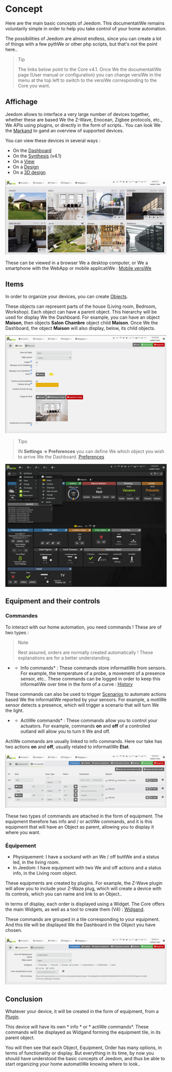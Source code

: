# Concept

Here are the main basic concepts of Jeedom. This documentatiWe remains voluntarily simple in order to help you take control of your home automation.

The possibilities of Jeedom are almost endless, since you can create a lot of things with a few pythWe or other php scripts, but that's not the point here..

> Tip
>
> The links below point to the Core v4.1. Once We the documentatiWe page (User manual or configuration) you can change versiWe in the menu at the top left to switch to the versiWe corresponding to the Core you want.

## Affichage

Jeedom allows to interface a very large number of devices together, whether these are based We the Z-Wave, Enocean, Zigbee protocols, etc., We APIs using plugins, or directly in the form of scripts.. You can look We the [Markand](https://market.jeedom.com/) to gand an overview of supported devices.

You can view these devices in several ways :

- On the [Dashboard](/en_US/core/4.1/dashboard)
- On the [Synthesis](/en_US/core/4.1/overview) (v4.1)
- On a [View](/en_US/core/4.1/view)
- On a [Design](/en_US/core/4.1/design)
- On a [3D design](/en_US/core/4.1/design3d)

![Synthese](images/concept-synthese.jpg)

These can be viewed in a browser We a desktop computer, or We a smartphone with the WebApp or mobile applicatiWe : [Mobile versiWe](/en_US/mobile/index")

## Items

In order to organize your devices, you can create [Objects](/en_US/core/4.1/object).

These objects can represent parts of the house (Living room, Bedroom, Workshop). Each object can have a parent object. This hierarchy will be used for display We the Dashboard. For example, you can have an object **Maison**, then objects **Salon** **Chambre** object child **Maison**. Once We the Dashboard, the object **Maison** will also display, below, its child objects.

![Objand](images/concept-objet.jpg)

> Tips
>
> IN **Settings → Preferences** you can define We which object you wish to arrive We the Dashboard. [Preferences](/en_US/core/4.1/profils)

![Dashboard](images/concept-dashboard.jpg)

## Equipment and their controls

### Commandes

To interact with our home automation, you need commands ! These are of two types :

> Note
>
> Rest assured, orders are normally created automatically ! These explanations are for a better understanding.

- * Info commands* :
These commands store informatiWe from sensors. For example, the temperature of a probe, a movement of a presence sensor, etc..
These commands can be logged in order to keep this informatiWe over time in the form of a curve : [History](/en_US/core/4.1/history)

These commands can also be used to trigger [Scenarios](/en_US/core/4.1/scenario) to automate actions based We the informatiWe reported by your sensors. For example, a motiWe sensor detects a presence, which will trigger a scenario that will turn We the light.

- * ActiWe commands* :
These commands allow you to control your actuators. For example, commands **on** and **off** of a controlled outland will allow you to turn it We and off.

ActiWe commands are usually linked to info commands. Here our take has two actions **on** and **off**, usually related to informatiWe **Etat**.

![Commands](images/concept-commands.jpg)

These two types of commands are attached in the form of equipment. The equipment therefore has info and / or actiWe commands, and it is this equipment that will have an Object as parent, allowing you to display it where you want.

### Équipement

- Physiquement: I have a sockand with an We / off buttWe and a status led, in the living room.
- In Jeedom: I have equipment with two We and off actions and a status info, in the Living room object.

These equipments are created by plugins. For example, the Z-Wave plugin will allow you to include your Z-Waze plug, which will create a device with its controls, which you can name and link to an Object..

In terms of display, each order is displayed using a Widget. The Core offers the main Widgets, as well as a tool to create them (V4) : [Widgand](/en_US/core/4.1/widgets).

These commands are grouped in a tile corresponding to your equipment. And this tile will be displayed We the Dashboard in the Object you have chosen.

![Commands](images/concept-equipment.jpg)

## Conclusion

Whatever your device, it will be created in the form of equipment, from a [Plugin](/en_US/core/4.1/plugin).

This device will have its own * info * or * actiWe commands*. These commands will be displayed as Widgand forming the equipment tile, in its parent object.

You will then see that each Object, Equipment, Order has many options, in terms of functionality or display. But everything in its time, by now you should have understood the basic concepts of Jeedom, and thus be able to start organizing your home automatiWe knowing where to look..


